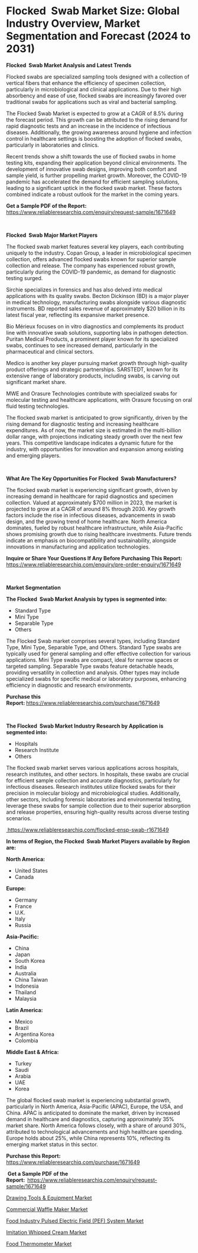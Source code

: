 <p><h1>Flocked Swab Market Size: Global Industry Overview, Market Segmentation and Forecast (2024 to 2031)</h1></p><p><strong>Flocked Swab Market Analysis and Latest Trends</strong></p>
<p><p>Flocked swabs are specialized sampling tools designed with a collection of vertical fibers that enhance the efficiency of specimen collection, particularly in microbiological and clinical applications. Due to their high absorbency and ease of use, flocked swabs are increasingly favored over traditional swabs for applications such as viral and bacterial sampling.</p><p>The Flocked Swab Market is expected to grow at a CAGR of 8.5% during the forecast period. This growth can be attributed to the rising demand for rapid diagnostic tests and an increase in the incidence of infectious diseases. Additionally, the growing awareness around hygiene and infection control in healthcare settings is boosting the adoption of flocked swabs, particularly in laboratories and clinics. </p><p>Recent trends show a shift towards the use of flocked swabs in home testing kits, expanding their application beyond clinical environments. The development of innovative swab designs, improving both comfort and sample yield, is further propelling market growth. Moreover, the COVID-19 pandemic has accelerated the demand for efficient sampling solutions, leading to a significant uptick in the flocked swab market. These factors combined indicate a robust outlook for the market in the coming years.</p></p>
<p><strong>Get a Sample PDF of the Report:&nbsp;</strong> <a href="https://www.reliableresearchiq.com/enquiry/request-sample/1671649?utm_campaign=1283&utm_medium=2&utm_source=Github&utm_content=ia&utm_term=13102024&utm_id=flocked-swab">https://www.reliableresearchiq.com/enquiry/request-sample/1671649</a></p>
<p>&nbsp;</p>
<p><strong>Flocked Swab Major Market Players</strong></p>
<p><p>The flocked swab market features several key players, each contributing uniquely to the industry. Copan Group, a leader in microbiological specimen collection, offers advanced flocked swabs known for superior sample collection and release. The company has experienced robust growth, particularly during the COVID-19 pandemic, as demand for diagnostic testing surged. </p><p>Sirchie specializes in forensics and has also delved into medical applications with its quality swabs. Becton Dickinson (BD) is a major player in medical technology, manufacturing swabs alongside various diagnostic instruments. BD reported sales revenue of approximately $20 billion in its latest fiscal year, reflecting its expansive market presence.</p><p>Bio Mérieux focuses on in vitro diagnostics and complements its product line with innovative swab solutions, supporting labs in pathogen detection. Puritan Medical Products, a prominent player known for its specialized swabs, continues to see increased demand, particularly in the pharmaceutical and clinical sectors.</p><p>Medico is another key player pursuing market growth through high-quality product offerings and strategic partnerships. SARSTEDT, known for its extensive range of laboratory products, including swabs, is carving out significant market share.</p><p>MWE and Orasure Technologies contribute with specialized swabs for molecular testing and healthcare applications, with Orasure focusing on oral fluid testing technologies.</p><p>The flocked swab market is anticipated to grow significantly, driven by the rising demand for diagnostic testing and increasing healthcare expenditures. As of now, the market size is estimated in the multi-billion dollar range, with projections indicating steady growth over the next few years. This competitive landscape indicates a dynamic future for the industry, with opportunities for innovation and expansion among existing and emerging players.</p></p>
<p>&nbsp;</p>
<p><strong>What Are The Key Opportunities For Flocked Swab Manufacturers?</strong></p>
<p><p>The flocked swab market is experiencing significant growth, driven by increasing demand in healthcare for rapid diagnostics and specimen collection. Valued at approximately $700 million in 2023, the market is projected to grow at a CAGR of around 8% through 2030. Key growth factors include the rise in infectious diseases, advancements in swab design, and the growing trend of home healthcare. North America dominates, fueled by robust healthcare infrastructure, while Asia-Pacific shows promising growth due to rising healthcare investments. Future trends indicate an emphasis on biocompatibility and sustainability, alongside innovations in manufacturing and application technologies.</p></p>
<p><strong>Inquire or Share Your Questions If Any Before Purchasing This Report:</strong> <a href="https://www.reliableresearchiq.com/enquiry/pre-order-enquiry/1671649?utm_campaign=1283&utm_medium=2&utm_source=Github&utm_content=ia&utm_term=13102024&utm_id=flocked-swab">https://www.reliableresearchiq.com/enquiry/pre-order-enquiry/1671649</a></p>
<p>&nbsp;</p>
<p><strong>Market Segmentation</strong></p>
<p><strong>The Flocked Swab Market Analysis by types is segmented into:</strong></p>
<p><ul><li>Standard Type</li><li>Mini Type</li><li>Separable Type</li><li>Others</li></ul></p>
<p><p>The Flocked Swab market comprises several types, including Standard Type, Mini Type, Separable Type, and Others. Standard Type swabs are typically used for general sampling and offer effective collection for various applications. Mini Type swabs are compact, ideal for narrow spaces or targeted sampling. Separable Type swabs feature detachable heads, providing versatility in collection and analysis. Other types may include specialized swabs for specific medical or laboratory purposes, enhancing efficiency in diagnostic and research environments.</p></p>
<p><strong>Purchase this Report:&nbsp;</strong><a href="https://www.reliableresearchiq.com/purchase/1671649?utm_campaign=1283&utm_medium=2&utm_source=Github&utm_content=ia&utm_term=13102024&utm_id=flocked-swab">https://www.reliableresearchiq.com/purchase/1671649</a></p>
<p>&nbsp;</p>
<p><strong>The Flocked Swab Market Industry Research by Application is segmented into:</strong></p>
<p><ul><li>Hospitals</li><li>Research Institute</li><li>Others</li></ul></p>
<p><p>The flocked swab market serves various applications across hospitals, research institutes, and other sectors. In hospitals, these swabs are crucial for efficient sample collection and accurate diagnostics, particularly for infectious diseases. Research institutes utilize flocked swabs for their precision in molecular biology and microbiological studies. Additionally, other sectors, including forensic laboratories and environmental testing, leverage these swabs for sample collection due to their superior absorption and release properties, ensuring high-quality results across diverse testing scenarios.</p></p>
<p><a href="https://www.reliableresearchiq.com/flocked-ensp-swab-r1671649?utm_campaign=1283&utm_medium=2&utm_source=Github&utm_content=ia&utm_term=13102024&utm_id=flocked-swab">&nbsp;https://www.reliableresearchiq.com/flocked-ensp-swab-r1671649</a></p>
<p><strong>In terms of Region, the Flocked Swab Market Players available by Region are:</strong></p>
<p>
    <p> <strong> North America: </strong>
        <ul>
            <li>United States</li>
            <li>Canada</li>
        </ul>
        </p> 
    <p> <strong> Europe: </strong>
        <ul>
            <li>Germany</li>
            <li>France</li>
            <li>U.K.</li>
            <li>Italy</li>
            <li>Russia</li>
        </ul>
        </p> 
    <p> <strong> Asia-Pacific: </strong>
        <ul>
            <li>China</li>
            <li>Japan</li>
            <li>South Korea</li>
            <li>India</li>
            <li>Australia</li>
            <li>China Taiwan</li>
            <li>Indonesia</li>
            <li>Thailand</li>
            <li>Malaysia</li>
        </ul>
        </p> 
    <p> <strong> Latin America: </strong>
        <ul>
            <li>Mexico</li>
            <li>Brazil</li>
            <li>Argentina Korea</li>
            <li>Colombia</li>
        </ul>
        </p> 
    <p> <strong> Middle East & Africa: </strong>
        <ul>
            <li>Turkey</li>
            <li>Saudi</li>
            <li>Arabia</li>
            <li>UAE</li>
            <li>Korea</li>
        </ul>
    </p>
    </p>
<p><p>The global flocked swab market is experiencing substantial growth, particularly in North America, Asia-Pacific (APAC), Europe, the USA, and China. APAC is anticipated to dominate the market, driven by increased demand in healthcare and diagnostics, capturing approximately 35% market share. North America follows closely, with a share of around 30%, attributed to technological advancements and high healthcare spending. Europe holds about 25%, while China represents 10%, reflecting its emerging market status in this sector.</p></p>
<p><strong>Purchase this Report: </strong><a href="https://www.reliableresearchiq.com/purchase/1671649?utm_campaign=1283&utm_medium=2&utm_source=Github&utm_content=ia&utm_term=13102024&utm_id=flocked-swab">https://www.reliableresearchiq.com/purchase/1671649</a></p>
<p>&nbsp;<strong>Get a Sample PDF of the Report:&nbsp;&nbsp;</strong><a href="https://www.reliableresearchiq.com/enquiry/request-sample/1671649?utm_campaign=1283&utm_medium=2&utm_source=Github&utm_content=ia&utm_term=13102024&utm_id=flocked-swab">https://www.reliableresearchiq.com/enquiry/request-sample/1671649</a></p>
<p><strong></strong></p>
<p><p><a href="https://www.linkedin.com/pulse/drawing-tools-equipment-market-penetration-strategies-hzhee?utm_campaign=1283&utm_medium=2&utm_source=Github&utm_content=ia&utm_term=13102024&utm_id=flocked-swab">Drawing Tools & Equipment Market</a></p><p><a href="https://issuu.com/reportprime-2/docs/commercial-waffle-maker-market-size_c3eee182bbde15?utm_campaign=1283&utm_medium=2&utm_source=Github&utm_content=ia&utm_term=13102024&utm_id=flocked-swab">Commercial Waffle Maker Market</a></p><p><a href="https://github.com/dowsegmspivadlk/Market-Research-Report-List-1/blob/main/food-industry-pulsed-electric-field-pef-system-market.md?utm_campaign=1283&utm_medium=2&utm_source=Github&utm_content=ia&utm_term=13102024&utm_id=flocked-swab">Food Industry Pulsed Electric Field (PEF) System Market</a></p><p><a href="https://github.com/knaufethaganye/Market-Research-Report-List-1/blob/main/imitation-whipped-cream-market.md?utm_campaign=1283&utm_medium=2&utm_source=Github&utm_content=ia&utm_term=13102024&utm_id=flocked-swab">Imitation Whipped Cream Market</a></p><p><a href="https://issuu.com/reportprime-2/docs/food-thermometer-market-size-2030.p_1751d8e8266ec1?utm_campaign=1283&utm_medium=2&utm_source=Github&utm_content=ia&utm_term=13102024&utm_id=flocked-swab">Food Thermometer Market</a></p></p>